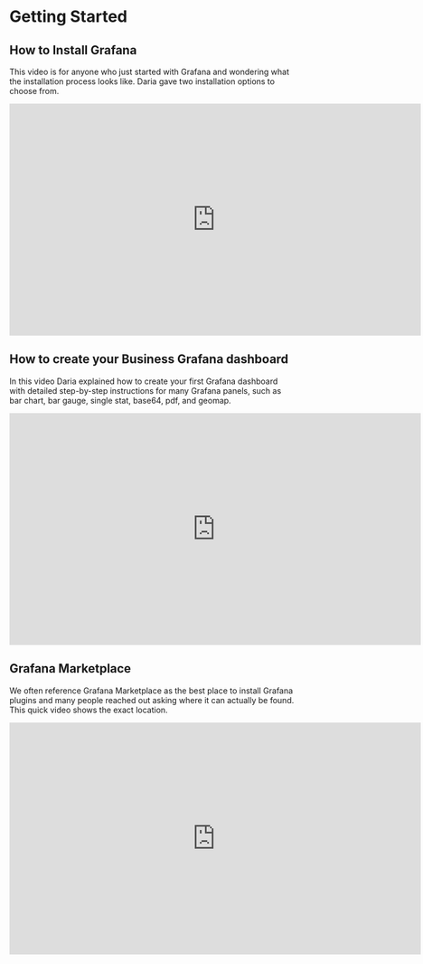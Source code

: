 # Getting Started

## How to Install Grafana

This video is for anyone who just started with Grafana and wondering what the installation process looks like.
Daria gave two installation options to choose from.

<iframe width="728" height="410" src="https://www.youtube.com/embed/xTQpV7B700w" title="How to Install Grafana for Data Analysts and Data Scientists" frameborder="0" allow="accelerometer; autoplay; clipboard-write; encrypted-media; gyroscope; picture-in-picture" allowfullscreen></iframe>

## How to create your Business Grafana dashboard

In this video Daria explained how to create your first Grafana dashboard with detailed step-by-step instructions for many Grafana panels, such as bar chart, bar gauge, single stat, base64, pdf, and geomap.

<iframe width="728" height="410" src="https://www.youtube.com/embed/HNCKbGfAU0Q" title="How to create your Business Grafana dashboard | Step by step for analysts | Grafana Tutorial" frameborder="0" allow="accelerometer; autoplay; clipboard-write; encrypted-media; gyroscope; picture-in-picture" allowfullscreen></iframe>

## Grafana Marketplace

We often reference Grafana Marketplace as the best place to install Grafana plugins and many people reached out asking where it can actually be found. This quick video shows the exact location.

<iframe width="728" height="410" src="https://www.youtube.com/embed/T5yFeb-KvBg" title="Where Is Grafana Marketplace | Best ways to discover plugins for Grafana" frameborder="0" allow="accelerometer; autoplay; clipboard-write; encrypted-media; gyroscope; picture-in-picture" allowfullscreen></iframe>
